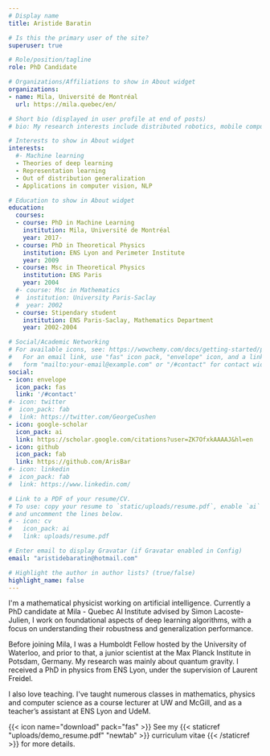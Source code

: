 ```yaml
---
# Display name
title: Aristide Baratin

# Is this the primary user of the site?
superuser: true

# Role/position/tagline
role: PhD Candidate

# Organizations/Affiliations to show in About widget
organizations:
- name: Mila, Université de Montréal
  url: https://mila.quebec/en/

# Short bio (displayed in user profile at end of posts)
# bio: My research interests include distributed robotics, mobile computing and programmable matter.

# Interests to show in About widget
interests:
  #- Machine learning 
  - Theories of deep learning
  - Representation learning 
  - Out of distribution generalization
  - Applications in computer vision, NLP

# Education to show in About widget
education:
  courses:
  - course: PhD in Machine Learning
    institution: Mila, Université de Montréal
    year: 2017-
  - course: PhD in Theoretical Physics
    institution: ENS Lyon and Perimeter Institute
    year: 2009
  - course: Msc in Theoretical Physics  
    institution: ENS Paris 
    year: 2004
  #- course: Msc in Mathematics 
  #  institution: University Paris-Saclay 
  #  year: 2002
  - course: Stipendary student
    institution: ENS Paris-Saclay, Mathematics Department
    year: 2002-2004

# Social/Academic Networking
# For available icons, see: https://wowchemy.com/docs/getting-started/page-builder/#icons
#   For an email link, use "fas" icon pack, "envelope" icon, and a link in the
#   form "mailto:your-email@example.com" or "/#contact" for contact widget.
social:
- icon: envelope
  icon_pack: fas
  link: '/#contact'
#- icon: twitter
#  icon_pack: fab
#  link: https://twitter.com/GeorgeCushen
- icon: google-scholar  
  icon_pack: ai
  link: https://scholar.google.com/citations?user=ZK7OfxkAAAAJ&hl=en
- icon: github
  icon_pack: fab
  link: https://github.com/ArisBar
#- icon: linkedin
#  icon_pack: fab
#  link: https://www.linkedin.com/

# Link to a PDF of your resume/CV.
# To use: copy your resume to `static/uploads/resume.pdf`, enable `ai` icons in `params.toml`, 
# and uncomment the lines below.
# - icon: cv
#   icon_pack: ai
#   link: uploads/resume.pdf

# Enter email to display Gravatar (if Gravatar enabled in Config)
email: "aristidebaratin@hotmail.com"

# Highlight the author in author lists? (true/false)
highlight_name: false
---
```


I'm a mathematical physicist working on artificial intelligence.  Currently a PhD candidate at Mila - Quebec AI Institute advised by Simon Lacoste-Julien, 
I work on foundational aspects of deep learning algorithms, with a focus on understanding their robustness and generalization performance.  

Before joining Mila, I was a Humboldt Fellow hosted by the University of Waterloo, and prior to that, a junior scientist at the Max Planck Institute in Potsdam, Germany.  My research was mainly about quantum gravity. I received a PhD in physics from ENS Lyon, under the supervision of Laurent Freidel. 

I also love teaching. I've taught numerous classes in mathematics, physics and computer science as a course lecturer at UW and McGill, and as a teacher’s assistant at ENS  Lyon and UdeM.

{{< icon name="download" pack="fas" >}} See my {{< staticref "uploads/demo_resume.pdf" "newtab" >}} curriculum vitae {{< /staticref >}} for more details. 




